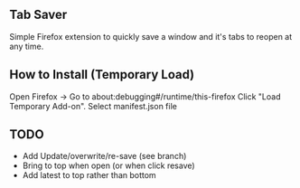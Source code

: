 ## Tab Saver

Simple Firefox extension to quickly save a window and it's tabs to reopen at any time.


## How to Install (Temporary Load)

Open Firefox → Go to about:debugging#/runtime/this-firefox
Click "Load Temporary Add-on".
Select manifest.json file


## TODO

- Add Update/overwrite/re-save (see branch)
- Bring to top when open (or when click resave)
- Add latest to top rather than bottom
